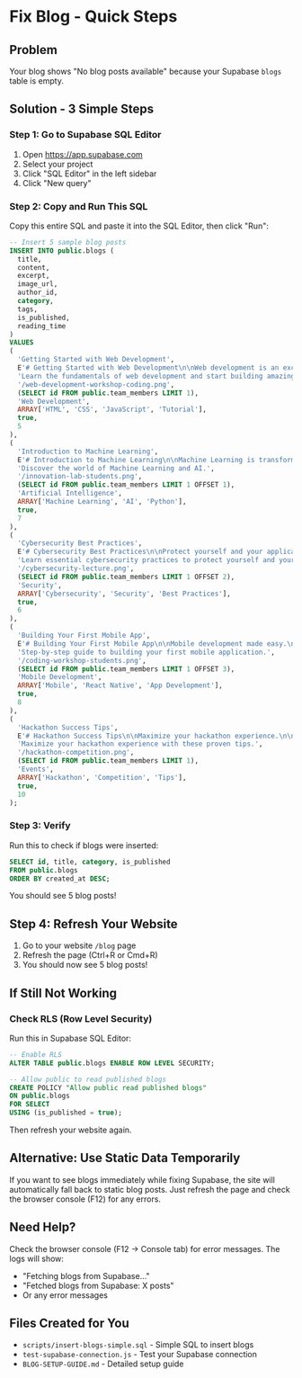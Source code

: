 # Fix Blog - Quick Steps

## Problem
Your blog shows "No blog posts available" because your Supabase `blogs` table is empty.

## Solution - 3 Simple Steps

### Step 1: Go to Supabase SQL Editor

1. Open https://app.supabase.com
2. Select your project
3. Click "SQL Editor" in the left sidebar
4. Click "New query"

### Step 2: Copy and Run This SQL

Copy this entire SQL and paste it into the SQL Editor, then click "Run":

```sql
-- Insert 5 sample blog posts
INSERT INTO public.blogs (
  title, 
  content, 
  excerpt, 
  image_url, 
  author_id, 
  category, 
  tags, 
  is_published, 
  reading_time
)
VALUES 
(
  'Getting Started with Web Development',
  E'# Getting Started with Web Development\n\nWeb development is an exciting field that combines creativity with technical skills.\n\n## What is Web Development?\n\nWeb development involves creating websites and web applications.\n\n## Key Technologies\n\n- HTML: Structure\n- CSS: Styling  \n- JavaScript: Interactivity\n\n## Getting Started\n\n1. Learn HTML and CSS basics\n2. Master JavaScript fundamentals\n3. Explore frameworks like React\n4. Build projects to practice',
  'Learn the fundamentals of web development and start building amazing websites.',
  '/web-development-workshop-coding.png',
  (SELECT id FROM public.team_members LIMIT 1),
  'Web Development',
  ARRAY['HTML', 'CSS', 'JavaScript', 'Tutorial'],
  true,
  5
),
(
  'Introduction to Machine Learning',
  E'# Introduction to Machine Learning\n\nMachine Learning is transforming technology.\n\n## What is Machine Learning?\n\nML enables systems to learn from experience.\n\n## Types of ML\n\n- Supervised Learning\n- Unsupervised Learning\n- Reinforcement Learning\n\n## Popular Libraries\n\n- TensorFlow\n- PyTorch\n- Scikit-learn',
  'Discover the world of Machine Learning and AI.',
  '/innovation-lab-students.png',
  (SELECT id FROM public.team_members LIMIT 1 OFFSET 1),
  'Artificial Intelligence',
  ARRAY['Machine Learning', 'AI', 'Python'],
  true,
  7
),
(
  'Cybersecurity Best Practices',
  E'# Cybersecurity Best Practices\n\nProtect yourself and your applications.\n\n## Why Security Matters\n\nCyber attacks are becoming more sophisticated.\n\n## Essential Practices\n\n1. Use strong passwords\n2. Enable 2FA\n3. Keep software updated\n4. Be cautious with emails\n\n## For Developers\n\n- Validate all inputs\n- Use HTTPS\n- Regular security audits',
  'Learn essential cybersecurity practices to protect yourself and your applications.',
  '/cybersecurity-lecture.png',
  (SELECT id FROM public.team_members LIMIT 1 OFFSET 2),
  'Security',
  ARRAY['Cybersecurity', 'Security', 'Best Practices'],
  true,
  6
),
(
  'Building Your First Mobile App',
  E'# Building Your First Mobile App\n\nMobile development made easy.\n\n## Choosing Your Platform\n\n- Native: Swift/Kotlin\n- Cross-Platform: React Native/Flutter\n\n## Why React Native?\n\nBuild for iOS and Android with one codebase.\n\n## Getting Started\n\n```bash\nnpx react-native init MyApp\n```\n\n## Key Concepts\n\n- Components\n- State Management\n- Navigation',
  'Step-by-step guide to building your first mobile application.',
  '/coding-workshop-students.png',
  (SELECT id FROM public.team_members LIMIT 1 OFFSET 3),
  'Mobile Development',
  ARRAY['Mobile', 'React Native', 'App Development'],
  true,
  8
),
(
  'Hackathon Success Tips',
  E'# Hackathon Success Tips\n\nMaximize your hackathon experience.\n\n## Before the Hackathon\n\n- Form a balanced team\n- Brainstorm ideas\n- Set up dev environment\n\n## During the Hackathon\n\n- Focus on MVP first\n- Use existing tools\n- Keep it simple\n\n## The Presentation\n\n1. Problem statement\n2. Your solution\n3. Live demo\n4. Tech stack\n\n## Remember\n\nHackathons are about learning and fun!',
  'Maximize your hackathon experience with these proven tips.',
  '/hackathon-competition.png',
  (SELECT id FROM public.team_members LIMIT 1),
  'Events',
  ARRAY['Hackathon', 'Competition', 'Tips'],
  true,
  10
);
```

### Step 3: Verify

Run this to check if blogs were inserted:

```sql
SELECT id, title, category, is_published 
FROM public.blogs 
ORDER BY created_at DESC;
```

You should see 5 blog posts!

## Step 4: Refresh Your Website

1. Go to your website `/blog` page
2. Refresh the page (Ctrl+R or Cmd+R)
3. You should now see 5 blog posts!

## If Still Not Working

### Check RLS (Row Level Security)

Run this in Supabase SQL Editor:

```sql
-- Enable RLS
ALTER TABLE public.blogs ENABLE ROW LEVEL SECURITY;

-- Allow public to read published blogs
CREATE POLICY "Allow public read published blogs"
ON public.blogs
FOR SELECT
USING (is_published = true);
```

Then refresh your website again.

## Alternative: Use Static Data Temporarily

If you want to see blogs immediately while fixing Supabase, the site will automatically fall back to static blog posts. Just refresh the page and check the browser console (F12) for any errors.

## Need Help?

Check the browser console (F12 → Console tab) for error messages. The logs will show:
- "Fetching blogs from Supabase..."
- "Fetched blogs from Supabase: X posts"
- Or any error messages

## Files Created for You

- `scripts/insert-blogs-simple.sql` - Simple SQL to insert blogs
- `test-supabase-connection.js` - Test your Supabase connection
- `BLOG-SETUP-GUIDE.md` - Detailed setup guide
